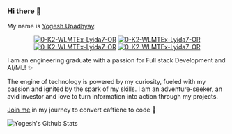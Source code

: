 ### Hi there 👋

My name is [Yogesh Upadhyay](https://yogeshupadhyay.netlify.app). 

<div align = "center">
 
<a href = "mailto:yogeshh2021@gmail.com?subject = Feedback&body = Message" target='_blank'><img src='https://img.shields.io/badge/Gmail-yogeshh2021?style=for-the-badge&logo=gmail&logoColor=white' border='0' alt='0-K2-WLMTEx-Lyida7-OR'/></a>
<a href='https://www.linkedin.com/in/yogesh-upadhyay-8169b4190/' target='_blank'><img src='https://img.shields.io/badge/LinkedIn-739a8b143?style=for-the-badge&logo=linkedin&logoColor=white' border='0' alt='0-K2-WLMTEx-Lyida7-OR'/></a>
 <a href='https://github.com/YogeshUpdhyay' target='_blank'><img src='https://img.shields.io/badge/GitHub-dsrao711?style=for-the-badge&logo=github&logoColor=white' border='0' alt='0-K2-WLMTEx-Lyida7-OR'/></a>
 <a href='https://www.hackerrank.com/yogeshh2021' target='_blank'><img src='https://img.shields.io/badge/-Hackerrank-dsrao07?style=for-the-badge&logo=HackerRank&logoColor=white' border='0' alt='0-K2-WLMTEx-Lyida7-OR'/></a>
 
 
</div>



I am an engineering graduate with a passion for Full stack Development and AI/ML! ✨

The engine of technology is powered by my curiosity, fueled with my passion and ignited by the spark of my skills. I am an adventure-seeker, an avid investor and love to turn information into action through my projects.
 
[Join me](mailto:yogeshh2021@gmail.com) in my journey to convert caffiene to code 🌱


![Yogesh's Github Stats](https://github-readme-stats.vercel.app/api?username=YogeshUpdhyay&show_icons=true&count_private=true)

